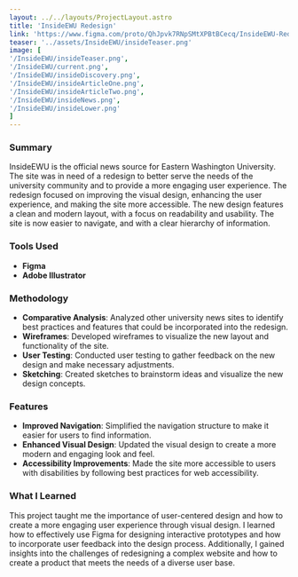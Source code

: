 ```yaml
--- 
layout: ../../layouts/ProjectLayout.astro
title: 'InsideEWU Redesign'
link: 'https://www.figma.com/proto/QhJpvk7RNpSMtXPBtBCecq/InsideEWU-Redesign?node-id=0-1&t=pMPpRIETeCoeijO6-1'
teaser: '../assets/InsideEWU/insideTeaser.png'
image: [
'/InsideEWU/insideTeaser.png',
'/InsideEWU/current.png',
'/InsideEWU/insideDiscovery.png',
'/InsideEWU/insideArticleOne.png',
'/InsideEWU/insideArticleTwo.png',
'/InsideEWU/insideNews.png',
'/InsideEWU/insideLower.png'
]
---
```


### Summary
<div class="summary">InsideEWU is the official news source for Eastern Washington University. The site was in need of a redesign to better serve the needs of the university community and to provide a more engaging user experience. The redesign focused on improving the visual design, enhancing the user experience, and making the site more accessible. The new design features a clean and modern layout, with a focus on readability and usability. The site is now easier to navigate, and with a clear hierarchy of information.
</div>

### Tools Used
- **Figma**
- **Adobe Illustrator**

### Methodology
- **Comparative Analysis**: Analyzed other university news sites to identify best practices and features that could be incorporated into the redesign.
- **Wireframes**: Developed wireframes to visualize the new layout and functionality of the site.
- **User Testing**: Conducted user testing to gather feedback on the new design and make necessary adjustments.
- **Sketching**: Created sketches to brainstorm ideas and visualize the new design concepts.

### Features
- **Improved Navigation**: Simplified the navigation structure to make it easier for users to find information.
- **Enhanced Visual Design**: Updated the visual design to create a more modern and engaging look and feel.
- **Accessibility Improvements**: Made the site more accessible to users with disabilities by following best practices for web accessibility.

### What I Learned
<div class="summary">This project taught me the importance of user-centered design and how to create a more engaging user experience through visual design. I learned how to effectively use Figma for designing interactive prototypes and how to incorporate user feedback into the design process. Additionally, I gained insights into the challenges of redesigning a complex website and how to create a product that meets the needs of a diverse user base.
</div>
